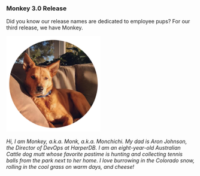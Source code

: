 ### Monkey 3.0 Release

Did you know our release names are dedicated to employee pups? For our third release, we have Monkey.

<img src="../../images/dogs/monkey.webp" alt="picture of tan dog" width="50%"/>

_Hi, I am Monkey, a.k.a. Monk, a.k.a. Monchichi. My dad is Aron Johnson, the Director of DevOps at HarperDB. I am an eight-year-old Australian Cattle dog mutt whose favorite pastime is hunting and collecting tennis balls from the park next to her home. I love burrowing in the Colorado snow, rolling in the cool grass on warm days, and cheese!_
